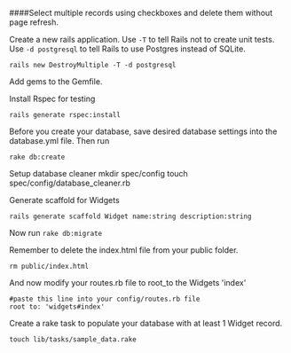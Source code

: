 ####Select multiple records using checkboxes and delete them without page refresh.

Create a new rails application. Use `-T` to tell Rails not to create unit tests. Use `-d postgresql` to tell Rails to use Postgres instead of SQLite.

    rails new DestroyMultiple -T -d postgresql
  
Add gems to the Gemfile.

Install Rspec for testing

    rails generate rspec:install

Before you create your database, save desired database settings into the database.yml file. Then run

    rake db:create

Setup database cleaner
    mkdir spec/config
    touch spec/config/database_cleaner.rb

Generate scaffold for Widgets

    rails generate scaffold Widget name:string description:string
  
Now run `rake db:migrate`

Remember to delete the index.html file from your public folder.

    rm public/index.html

And now modify your routes.rb file to root_to the Widgets 'index'

    #paste this line into your config/routes.rb file
    root to: 'widgets#index'

Create a rake task to populate your database with at least 1 Widget record.

    touch lib/tasks/sample_data.rake

